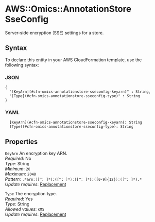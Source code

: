 # AWS::Omics::AnnotationStore SseConfig<a name="aws-properties-omics-annotationstore-sseconfig"></a>

Server\-side encryption \(SSE\) settings for a store\.

## Syntax<a name="aws-properties-omics-annotationstore-sseconfig-syntax"></a>

To declare this entity in your AWS CloudFormation template, use the following syntax:

### JSON<a name="aws-properties-omics-annotationstore-sseconfig-syntax.json"></a>

```
{
  "[KeyArn](#cfn-omics-annotationstore-sseconfig-keyarn)" : String,
  "[Type](#cfn-omics-annotationstore-sseconfig-type)" : String
}
```

### YAML<a name="aws-properties-omics-annotationstore-sseconfig-syntax.yaml"></a>

```
  [KeyArn](#cfn-omics-annotationstore-sseconfig-keyarn): String
  [Type](#cfn-omics-annotationstore-sseconfig-type): String
```

## Properties<a name="aws-properties-omics-annotationstore-sseconfig-properties"></a>

`KeyArn` <a name="cfn-omics-annotationstore-sseconfig-keyarn"></a>
An encryption key ARN\.  
_Required_: No  
_Type_: String  
_Minimum_: `20`  
_Maximum_: `2048`  
_Pattern_: `.*arn:([^: ]*):([^: ]*):([^: ]*):([0-9]{12}):([^: ]*).*`  
_Update requires_: [Replacement](https://docs.aws.amazon.com/AWSCloudFormation/latest/UserGuide/using-cfn-updating-stacks-update-behaviors.html#update-replacement)

`Type` <a name="cfn-omics-annotationstore-sseconfig-type"></a>
The encryption type\.  
_Required_: Yes  
_Type_: String  
_Allowed values_: `KMS`  
_Update requires_: [Replacement](https://docs.aws.amazon.com/AWSCloudFormation/latest/UserGuide/using-cfn-updating-stacks-update-behaviors.html#update-replacement)
